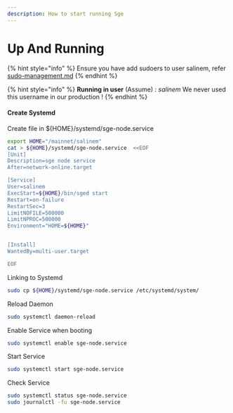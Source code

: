 ```yaml
---
description: How to start running Sge
---
```


# Up And Running

{%  hint style="info" %}
Ensure you have add sudoers to user salinem, refer [sudo-management.md](../../../security/sudo-management.md "mention")
{%  endhint %}

{%  hint style="info" %}
**Running in user** (Assume) : _salinem_ We never used this username in our production !
{%  endhint %}

#### Create Systemd

Create file in ${HOME}/systemd/sge-node.service

```bash
export HOME="/mainnet/salinem"
cat > ${HOME}/systemd/sge-node.service  <<EOF
[Unit]
Description=sge node service
After=network-online.target

[Service]
User=salinem
ExecStart=${HOME}/bin/sged start 
Restart=on-failure
RestartSec=3
LimitNOFILE=500000
LimitNPROC=500000
Environment="HOME=${HOME}"


[Install]
WantedBy=multi-user.target

EOF
```

Linking to Systemd

```bash
sudo cp ${HOME}/systemd/sge-node.service /etc/systemd/system/
```

Reload Daemon

```bash
sudo systemctl daemon-reload
```

Enable Service when booting

```bash
sudo systemctl enable sge-node.service
```

Start Service

```bash
sudo systemctl start sge-node.service
```

Check Service

```bash
sudo systemctl status sge-node.service
sudo journalctl -fu sge-node.service
```
